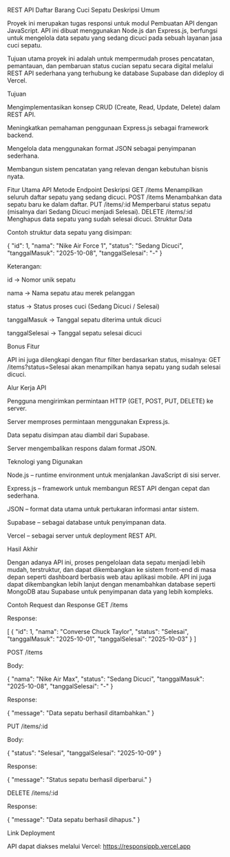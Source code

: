 REST API Daftar Barang Cuci Sepatu
Deskripsi Umum

Proyek ini merupakan tugas responsi untuk modul Pembuatan API dengan JavaScript. API ini dibuat menggunakan Node.js dan Express.js, berfungsi untuk mengelola data sepatu yang sedang dicuci pada sebuah layanan jasa cuci sepatu.

Tujuan utama proyek ini adalah untuk mempermudah proses pencatatan, pemantauan, dan pembaruan status cucian sepatu secara digital melalui REST API sederhana yang terhubung ke database Supabase dan dideploy di Vercel.

Tujuan

Mengimplementasikan konsep CRUD (Create, Read, Update, Delete) dalam REST API.

Meningkatkan pemahaman penggunaan Express.js sebagai framework backend.

Mengelola data menggunakan format JSON sebagai penyimpanan sederhana.

Membangun sistem pencatatan yang relevan dengan kebutuhan bisnis nyata.

Fitur Utama API
Metode	Endpoint	Deskripsi
GET	/items	Menampilkan seluruh daftar sepatu yang sedang dicuci.
POST	/items	Menambahkan data sepatu baru ke dalam daftar.
PUT	/items/:id	Memperbarui status sepatu (misalnya dari Sedang Dicuci menjadi Selesai).
DELETE	/items/:id	Menghapus data sepatu yang sudah selesai dicuci.
Struktur Data

Contoh struktur data sepatu yang disimpan:

{
  "id": 1,
  "nama": "Nike Air Force 1",
  "status": "Sedang Dicuci",
  "tanggalMasuk": "2025-10-08",
  "tanggalSelesai": "-"
}


Keterangan:

id → Nomor unik sepatu

nama → Nama sepatu atau merek pelanggan

status → Status proses cuci (Sedang Dicuci / Selesai)

tanggalMasuk → Tanggal sepatu diterima untuk dicuci

tanggalSelesai → Tanggal sepatu selesai dicuci

Bonus Fitur

API ini juga dilengkapi dengan fitur filter berdasarkan status, misalnya:
GET /items?status=Selesai
akan menampilkan hanya sepatu yang sudah selesai dicuci.

Alur Kerja API

Pengguna mengirimkan permintaan HTTP (GET, POST, PUT, DELETE) ke server.

Server memproses permintaan menggunakan Express.js.

Data sepatu disimpan atau diambil dari Supabase.

Server mengembalikan respons dalam format JSON.

Teknologi yang Digunakan

Node.js – runtime environment untuk menjalankan JavaScript di sisi server.

Express.js – framework untuk membangun REST API dengan cepat dan sederhana.

JSON – format data utama untuk pertukaran informasi antar sistem.

Supabase – sebagai database untuk penyimpanan data.

Vercel – sebagai server untuk deployment REST API.

Hasil Akhir

Dengan adanya API ini, proses pengelolaan data sepatu menjadi lebih mudah, terstruktur, dan dapat dikembangkan ke sistem front-end di masa depan seperti dashboard berbasis web atau aplikasi mobile. API ini juga dapat dikembangkan lebih lanjut dengan menambahkan database seperti MongoDB atau Supabase untuk penyimpanan data yang lebih kompleks.

Contoh Request dan Response
GET /items

Response:

[
  {
    "id": 1,
    "nama": "Converse Chuck Taylor",
    "status": "Selesai",
    "tanggalMasuk": "2025-10-01",
    "tanggalSelesai": "2025-10-03"
  }
]

POST /items

Body:

{
  "nama": "Nike Air Max",
  "status": "Sedang Dicuci",
  "tanggalMasuk": "2025-10-08",
  "tanggalSelesai": "-"
}


Response:

{
  "message": "Data sepatu berhasil ditambahkan."
}

PUT /items/:id

Body:

{
  "status": "Selesai",
  "tanggalSelesai": "2025-10-09"
}


Response:

{
  "message": "Status sepatu berhasil diperbarui."
}

DELETE /items/:id

Response:

{
  "message": "Data sepatu berhasil dihapus."
}

Link Deployment

API dapat diakses melalui Vercel:
https://responsippb.vercel.app
